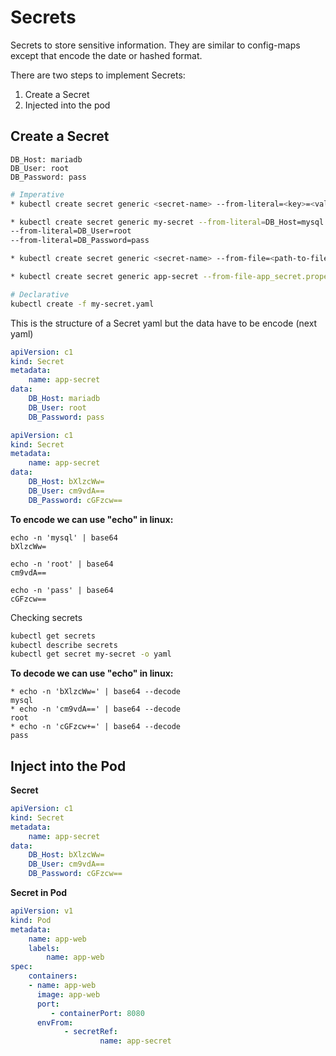 # Secrets
Secrets to store sensitive information. They are similar to config-maps except that encode the date or hashed format.

There are two steps to implement Secrets:

1. Create a Secret
2. Injected into the pod

## Create a Secret

```console
DB_Host: mariadb
DB_User: root
DB_Password: pass
```
```bash
# Imperative
* kubectl create secret generic <secret-name> --from-literal=<key>=<value>

* kubectl create secret generic my-secret --from-literal=DB_Host=mysql
--from-literal=DB_User=root
--from-literal=DB_Password=pass

* kubectl create secret generic <secret-name> --from-file=<path-to-file>

* kubectl create secret generic app-secret --from-file-app_secret.properties
```
```bash
# Declarative
kubectl create -f my-secret.yaml
```
This is the structure of a Secret yaml but the data have to be encode (next yaml)
```yml
apiVersion: c1
kind: Secret
metadata:
	name: app-secret
data:
	DB_Host: mariadb
	DB_User: root
	DB_Password: pass
```

```yml
apiVersion: c1
kind: Secret
metadata:
	name: app-secret
data:
	DB_Host: bXlzcWw=
	DB_User: cm9vdA==
	DB_Password: cGFzcw==
```

**To encode we can use "echo" in linux:**

```console
echo -n 'mysql' | base64
bXlzcWw=
```
```console
echo -n 'root' | base64
cm9vdA==
```
```console
echo -n 'pass' | base64
cGFzcw==
```
Checking secrets
```bash
kubectl get secrets
kubectl describe secrets
kubectl get secret my-secret -o yaml
```

**To decode we can use "echo" in linux:**
```console
* echo -n 'bXlzcWw=' | base64 --decode
mysql
* echo -n 'cm9vdA==' | base64 --decode
root
* echo -n 'cGFzcw+=' | base64 --decode
pass
```

## Inject into the Pod

**Secret**
```yaml
apiVersion: c1
kind: Secret
metadata:
	name: app-secret
data:
	DB_Host: bXlzcWw=
	DB_User: cm9vdA==
	DB_Password: cGFzcw==
```
**Secret in Pod**
```yaml
apiVersion: v1
kind: Pod
metadata:
	name: app-web
	labels:
		name: app-web
spec:
	containers:
	- name: app-web
	  image: app-web
	  port:
		 - containerPort: 8080
	  envFrom:
			- secretRef:
					name: app-secret
